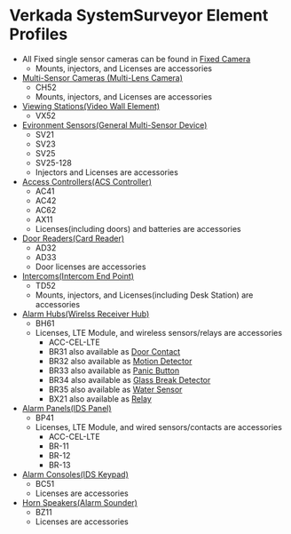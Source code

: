 # Verkada SystemSurveyor Element Profiles
* All Fixed single sensor cameras can be found in [Fixed Camera](Element%20Profiles/Fixed%20Camera-Element_Profile.xlsx)
	- Mounts, injectors, and Licenses are accessories
* [Multi-Sensor Cameras (Multi-Lens Camera)](Element%20Profiles/Multi-Lens%20Camera-Element_Profile.xlsx)
	- CH52
	- Mounts, injectors, and Licenses are accessories
* [Viewing Stations(Video Wall Element)](Element%20Profiles/Video%20Wall-Element_Profile.xlsx)
	- VX52
* [Evironment Sensors(General Multi-Sensor Device)](Element%20Profiles/General%20Multi-Sensor%20Device-Element_Profile.xlsx)
	- SV21
	- SV23
	- SV25
	- SV25-128
	- Injectors and Licenses are accessories
* [Access Controllers(ACS Controller)](Element%20Profiles/ACS%20Controller-Element_Profile.xlsx)
	- AC41
	- AC42
	- AC62
	- AX11
	- Licenses(including doors) and batteries are accessories
* [Door Readers(Card Reader)](Element%20Profiles/Card%20Reader-Element_Profile.xlsx)
	- AD32
	- AD33
	- Door licenses are accessories
* [Intercoms(Intercom End Point)](Element%20Profiles/Intercom%20End%20Point-Element_Profile.xlsx)
	- TD52
	- Mounts, injectors, and Licenses(including Desk Station) are accessories
* [Alarm Hubs(Wirelss Receiver Hub)](Element%20Profiles/Wireless%20Receiver%20Hub-Element_Profile.xlsx)
	- BH61
	- Licenses, LTE Module, and wireless sensors/relays are accessories
		- ACC-CEL-LTE
		- BR31 also available as [Door Contact](Element%20Profiles/Door%20Contact-Element_Profile.xlsx)
		- BR32 also available as [Motion Detector](Element%20Profiles/Motion%20Detector-Element_Profile.xlsx)
		- BR33 also available as [Panic Button](Element%20Profiles/Panic%20Button-Element_Profile.xlsx)
		- BR34 also available as [Glass Break Detector](Element%20Profiles/Glass%20Break%20Detector-Element_Profile.xlsx)
		- BR35 also available as [Water Sensor](Element%20Profiles/Water%20Sensor-Element_Profile.xlsx)
		- BX21 also available as [Relay](Element%20Profiles/Relay-Element_Profile.xlsx)
* [Alarm Panels(IDS Panel)](Element%20Profiles/IDS%20Panel-Element_Profile.xlsx)
	- BP41
	- Licenses, LTE Module, and wired sensors/contacts are accessories
		- ACC-CEL-LTE
		- BR-11
		- BR-12
		- BR-13
* [Alarm Consoles(IDS Keypad)](Element%20Profiles/IDS%20Keypad-Element_Profile.xlsx)
	- BC51
	- Licenses are accessories
* [Horn Speakers(Alarm Sounder)](Element%20Profiles/Alarm%20Sounder-Element_Profile.xlsx)
	- BZ11
	- Licenses are accessories
